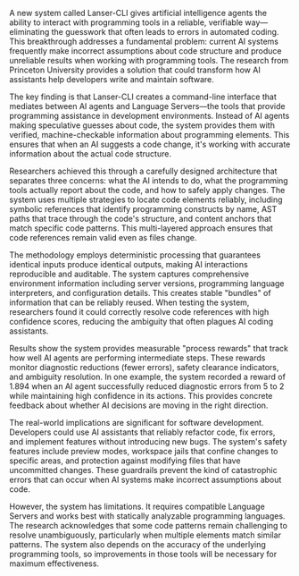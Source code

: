 A new system called Lanser-CLI gives artificial intelligence agents the ability to interact with programming tools in a reliable, verifiable way—eliminating the guesswork that often leads to errors in automated coding. This breakthrough addresses a fundamental problem: current AI systems frequently make incorrect assumptions about code structure and produce unreliable results when working with programming tools. The research from Princeton University provides a solution that could transform how AI assistants help developers write and maintain software.

The key finding is that Lanser-CLI creates a command-line interface that mediates between AI agents and Language Servers—the tools that provide programming assistance in development environments. Instead of AI agents making speculative guesses about code, the system provides them with verified, machine-checkable information about programming elements. This ensures that when an AI suggests a code change, it's working with accurate information about the actual code structure.

Researchers achieved this through a carefully designed architecture that separates three concerns: what the AI intends to do, what the programming tools actually report about the code, and how to safely apply changes. The system uses multiple strategies to locate code elements reliably, including symbolic references that identify programming constructs by name, AST paths that trace through the code's structure, and content anchors that match specific code patterns. This multi-layered approach ensures that code references remain valid even as files change.

The methodology employs deterministic processing that guarantees identical inputs produce identical outputs, making AI interactions reproducible and auditable. The system captures comprehensive environment information including server versions, programming language interpreters, and configuration details. This creates stable "bundles" of information that can be reliably reused. When testing the system, researchers found it could correctly resolve code references with high confidence scores, reducing the ambiguity that often plagues AI coding assistants.

Results show the system provides measurable "process rewards" that track how well AI agents are performing intermediate steps. These rewards monitor diagnostic reductions (fewer errors), safety clearance indicators, and ambiguity resolution. In one example, the system recorded a reward of 1.894 when an AI agent successfully reduced diagnostic errors from 5 to 2 while maintaining high confidence in its actions. This provides concrete feedback about whether AI decisions are moving in the right direction.

The real-world implications are significant for software development. Developers could use AI assistants that reliably refactor code, fix errors, and implement features without introducing new bugs. The system's safety features include preview modes, workspace jails that confine changes to specific areas, and protection against modifying files that have uncommitted changes. These guardrails prevent the kind of catastrophic errors that can occur when AI systems make incorrect assumptions about code.

However, the system has limitations. It requires compatible Language Servers and works best with statically analyzable programming languages. The research acknowledges that some code patterns remain challenging to resolve unambiguously, particularly when multiple elements match similar patterns. The system also depends on the accuracy of the underlying programming tools, so improvements in those tools will be necessary for maximum effectiveness.